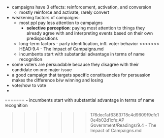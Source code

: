 - campaigns have 3 effects: reinforcement, activation, and conversion
	- mostly reinforce and activate, rarely convert
- weakening factors of campaigns:
	- most ppl pay less attention to campaigns
		- **selective perception**: paying most attention to things they already agree with and interpreting events based on their own predispositions
	- long-term factors - party identification, infl. voter behavior
<<<<<<< HEAD:9.4 - The Impact of Campaigns.md
	- incumbents start with substantial advantage in terms of name recognition
- some voters are persuadable because they disagree with their candidate on one major issue
- a good campaign that targets specific constituencies for persuasion makes the difference b/w winning and losing
- vote/how to vote
- 
=======
	- incumbents start with substantial advantage in terms of name recognition
>>>>>>> 176dec1af6363718c4d9609f9cfc10e4b02d1cfe:AP Government/Readings/9.4 - The Impact of Campaigns.md
